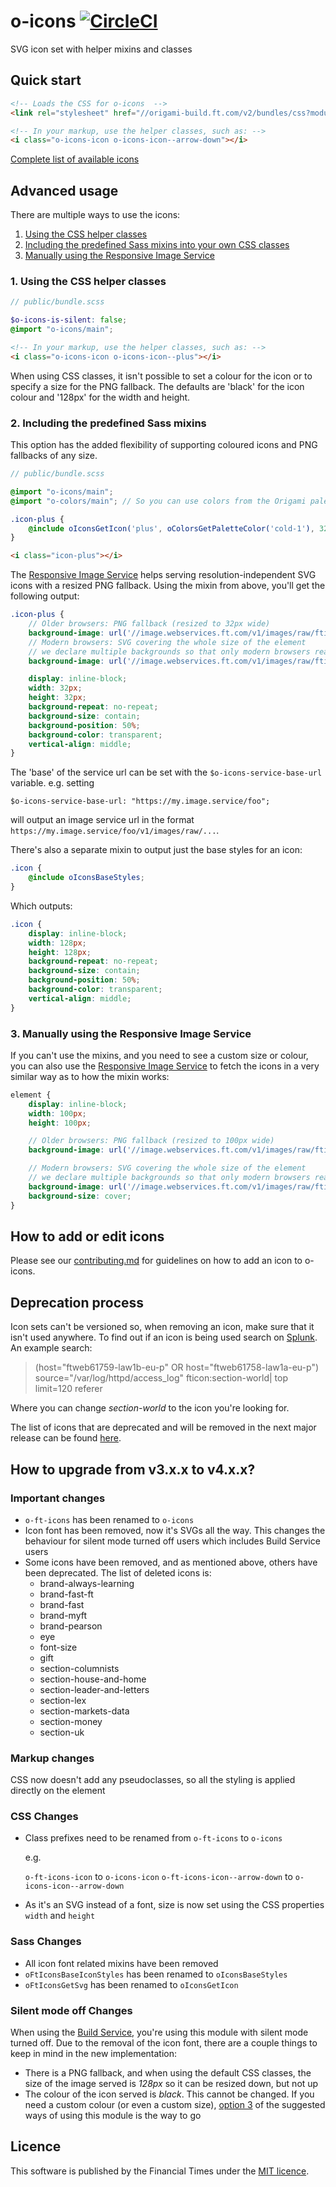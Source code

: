# o-icons [![CircleCI](https://circleci.com/gh/Financial-Times/o-icons.svg?style=shield&circle-token=cf2a28827a03270506ee12ca8dfd0c233709b1a7)](https://circleci.com/gh/Financial-Times/o-icons)

SVG icon set with helper mixins and classes

## Quick start

```html
<!-- Loads the CSS for o-icons  -->
<link rel="stylesheet" href="//origami-build.ft.com/v2/bundles/css?modules=o-icons@^2.0.0" />

<!-- In your markup, use the helper classes, such as: -->
<i class="o-icons-icon o-icons-icon--arrow-down"></i>
```

[Complete list of available icons](http://registry.origami.ft.com/components/o-icons)

## Advanced usage

There are multiple ways to use the icons:

1. [Using the CSS helper classes](#1-using-the-css-helper-classes)
1. [Including the predefined Sass mixins into your own CSS classes](#2-including-the-predefined-sass-mixins)
1. [Manually using the Responsive Image Service](#3-manually-using-the-responsive-image-service)

### 1. Using the CSS helper classes

```scss
// public/bundle.scss

$o-icons-is-silent: false;
@import "o-icons/main";
```

```html
<!-- In your markup, use the helper classes, such as: -->
<i class="o-icons-icon o-icons-icon--plus"></i>
```

When using CSS classes, it isn't possible to set a colour for the icon or to specify a size for the PNG fallback. The defaults are 'black' for the icon colour and '128px' for the width and height.

### 2. Including the predefined Sass mixins

This option has the added flexibility of supporting coloured icons and PNG fallbacks of any size.

```scss
// public/bundle.scss

@import "o-icons/main";
@import "o-colors/main"; // So you can use colors from the Origami palette, but mixin accepts hex codes

.icon-plus {
	@include oIconsGetIcon('plus', oColorsGetPaletteColor('cold-1'), 32);
}
```

```html
<i class="icon-plus"></i>
```

The [Responsive Image Service](https://image.webservices.ft.com/) helps serving resolution-independent SVG icons with a resized PNG fallback. Using the mixin from above, you'll get the following output:

```scss
.icon-plus {
	// Older browsers: PNG fallback (resized to 32px wide)
	background-image: url('//image.webservices.ft.com/v1/images/raw/fticon:plus?width=32&format=png&source=o-icons');
	// Modern browsers: SVG covering the whole size of the element
	// we declare multiple backgrounds so that only modern browsers read this property
	background-image: url('//image.webservices.ft.com/v1/images/raw/fticon:plus?format=svg&source=o-icons'), none;

	display: inline-block;
	width: 32px;
	height: 32px;
	background-repeat: no-repeat;
	background-size: contain;
	background-position: 50%;
	background-color: transparent;
	vertical-align: middle;
}
```

The 'base' of the service url can be set with the `$o-icons-service-base-url` variable. e.g. setting

```
$o-icons-service-base-url: "https://my.image.service/foo";
```

will output an image service url in the format `https://my.image.service/foo/v1/images/raw/...`.

There's also a separate mixin to output just the base styles for an icon:

```scss
.icon {
	@include oIconsBaseStyles;
}
```

Which outputs:

```scss
.icon {
	display: inline-block;
	width: 128px;
	height: 128px;
	background-repeat: no-repeat;
	background-size: contain;
	background-position: 50%;
	background-color: transparent;
	vertical-align: middle;
}
```

### 3. Manually using the Responsive Image Service

If you can't use the mixins, and you need to see a custom size or colour, you can also use the [Responsive Image Service](https://image.webservices.ft.com) to fetch the icons in a very similar way as to how the mixin works:

```scss
element {
    display: inline-block;
    width: 100px;
    height: 100px;

    // Older browsers: PNG fallback (resized to 100px wide)
    background-image: url('//image.webservices.ft.com/v1/images/raw/fticon:tick?width=100&format=png&source=my-product');

    // Modern browsers: SVG covering the whole size of the element
    // we declare multiple backgrounds so that only modern browsers read this property
    background-image: url('//image.webservices.ft.com/v1/images/raw/fticon:tick?format=svg&source=my-product'), none;
    background-size: cover;
}
```

## How to add or edit icons

Please see our [contributing.md](/contributing.md) for guidelines on how to add an icon to o-icons.

## Deprecation process

Icon sets can't be versioned so, when removing an icon, make sure that it isn't used anywhere. To find out if an icon is being used search on [Splunk](http://splunk.internal.ft.com). An example search:

> (host="ftweb61759-law1b-eu-p" OR host="ftweb61758-law1a-eu-p") source="/var/log/httpd/access_log" fticon:section-world| top limit=120 referer

Where you can change _section-world_ to the icon you're looking for.

The list of icons that are deprecated and will be removed in the next major release can be found [here](_deprecated.js).

## How to upgrade from v3.x.x to v4.x.x?

### Important changes

* `o-ft-icons` has been renamed to `o-icons`
* Icon font has been removed, now it's SVGs all the way. This changes the behaviour for silent mode turned off users which includes Build Service users
* Some icons have been removed, and as mentioned above, others have been deprecated. The list of deleted icons is:
	- brand-always-learning
	- brand-fast-ft
	- brand-fast
	- brand-myft
	- brand-pearson
	- eye
	- font-size
	- gift
	- section-columnists
	- section-house-and-home
	- section-leader-and-letters
	- section-lex
	- section-markets-data
	- section-money
	- section-uk

### Markup changes

CSS now doesn't add any pseudoclasses, so all the styling is applied directly on the element

### CSS Changes

* Class prefixes need to be renamed from `o-ft-icons` to `o-icons`

	e.g.

	`o-ft-icons-icon` to `o-icons-icon`
	`o-ft-icons-icon--arrow-down` to `o-icons-icon--arrow-down`

* As it's an SVG instead of a font, size is now set using the CSS properties `width` and `height`

### Sass Changes

* All icon font related mixins have been removed
* `oFtIconsBaseIconStyles` has been renamed to `oIconsBaseStyles`
* `oFtIconsGetSvg` has been renamed to `oIconsGetIcon`

### Silent mode off Changes

When using the [Build Service](https://origami-build.ft.com), you're using this module with silent mode turned off. Due to the removal of the icon font, there are a couple things to keep in mind in the new implementation:

* There is a PNG fallback, and when using the default CSS classes, the size of the image served is _128px_ so it can be resized down, but not up
* The colour of the icon served is _black_. This cannot be changed. If you need a custom colour (or even a custom size), [option 3](#3-manually-using-the-responsive-image-service) of the suggested ways of using this module is the way to go

## Licence

This software is published by the Financial Times under the [MIT licence](http://opensource.org/licenses/MIT).
